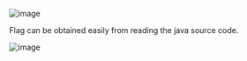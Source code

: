 ![image](https://user-images.githubusercontent.com/93418272/182603829-2e9c871e-5f60-4568-bf40-b433a6d82f16.png)

Flag can be obtained easily from reading the java source code.

![image](https://user-images.githubusercontent.com/93418272/182603895-c083768e-0303-4a7e-9b0d-578158331724.png)
